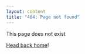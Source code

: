 ```yaml
---
layout: content
title: "404: Page not found"
---
```


<p>This page does not exist</p>
<p><a href="{{ site.baseurl }}/">Head back home</a>!</p>

